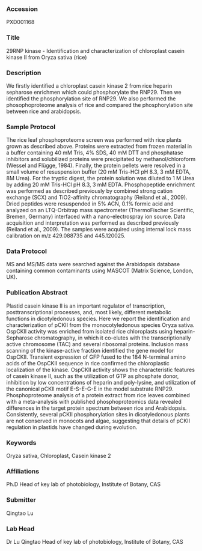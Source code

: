 ### Accession
PXD001168

### Title
29RNP kinase -  Identification and characterization of chloroplast casein kinase II from Oryza sativa (rice)

### Description
We firstly identified a chloroplast  casein kinase 2  from rice heparin sepharose enrichmen which could phosphorylate the RNP29. Then we identified the phosphorylation site of  RNP29. We also performed the phosophoproteome analysis of rice and compared the phosphorylation site between rice and arabidopsis.

### Sample Protocol
The rice leaf phosphoproteome screen was performed with rice plants grown as described above. Proteins were extracted from frozen material in a buffer containing 40 mM Tris, 4% SDS, 40 mM DTT and phosphatase inhibitors and solubilized proteins were precipitated by methanol/chloroform (Wessel and Flügge, 1984). Finally, the protein pellets were resolved in a small volume of resuspension buffer (20 mM Tris-HCl pH 8.3, 3 mM EDTA, 8M Urea). For the tryptic digest, the protein solution was diluted to 1 M Urea by adding 20 mM Tris-HCl pH 8.3, 3 mM EDTA. Phosphopeptide enrichment was performed as described previously by combined strong cation exchange (SCX) and TiO2-affinity chromatography (Reiland et al., 2009). Dried peptides were resuspended in 5% ACN, 0.1% formic acid and analyzed on an LTQ-Orbitrap mass spectrometer (ThermoFischer Scientific, Bremen, Germany) interfaced with a nano-electrospray ion source. Data acquisition and interpretation was performed as described previously (Reiland et al., 2009). The samples were acquired using internal lock mass calibration on m/z 429.088735 and 445.120025.

### Data Protocol
MS and MS/MS data were searched against the Arabidopsis database containing common contaminants using MASCOT (Matrix Science, London, UK).

### Publication Abstract
Plastid casein kinase II is an important regulator of transcription, posttranscriptional processes, and, most likely, different metabolic functions in dicotyledonous species. Here we report the identification and characterization of pCKII from the monocotyledonous species Oryza sativa. OspCKII activity was enriched from isolated rice chloroplasts using heparin-Sepharose chromatography, in which it co-elutes with the transcriptionally active chromosome (TAC) and several ribosomal proteins. Inclusion mass scanning of the kinase-active fraction identified the gene model for OspCKII. Transient expression of GFP fused to the 184 N-terminal amino acids of the OspCKII sequence in rice confirmed the chloroplastic localization of the kinase. OspCKII activity shows the characteristic features of casein kinase II, such as the utilization of GTP as phosphate donor, inhibition by low concentrations of heparin and poly-lysine, and utilization of the canonical pCKII motif E-S-E-G-E in the model substrate RNP29. Phosphoproteome analysis of a protein extract from rice leaves combined with a meta-analysis with published phosphoproteomics data revealed differences in the target protein spectrum between rice and Arabidopsis. Consistently, several pCKII phosphorylation sites in dicotyledonous plants are not conserved in monocots and algae, suggesting that details of pCKII regulation in plastids have changed during evolution.

### Keywords
Oryza sativa, Chloroplast, Casein kinase 2

### Affiliations
Ph.D
Head of key lab of photobiology, Institute of Botany, CAS

### Submitter
Qingtao Lu

### Lab Head
Dr Lu Qingtao
Head of key lab of photobiology, Institute of Botany, CAS


